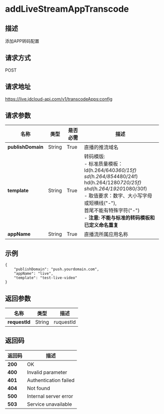 # addLiveStreamAppTranscode


## 描述
添加APP转码配置

## 请求方式
POST

## 请求地址
https://live.jdcloud-api.com/v1/transcodeApps:config


## 请求参数
|名称|类型|是否必需|描述|
|---|---|---|---|
|**publishDomain**|String|True|直播的推流域名|
|**template**|String|True|转码模版:<br>  - 标准质量模板：ld(h.264/640*360/15f)<br>sd(h.264/854*480/24f)<br>hd(h.264/1280*720/25f)<br>shd(h.264/1920*1080/30f)<br>  - 取值要求：数字、大小写字母或短横线("-"),<br>              首尾不能有特殊字符("-")<br>  - <b>注意: 不能与标准的转码模板和已定义命名重复</b><br>|
|**appName**|String|True|直播流所属应用名称|


## 示例
    {
        "publishDomain": "push.yourdomain.com",
        "appName": "live",
        "template": "test-live-video"
    }

## 返回参数
|名称|类型|描述|
|---|---|---|
|**requestId**|String|ruquestId|


## 返回码
|返回码|描述|
|---|---|
|**200**|OK|
|**400**|Invalid parameter|
|**401**|Authentication failed|
|**404**|Not found|
|**500**|Internal server error|
|**503**|Service unavailable|
